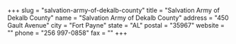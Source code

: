 +++
slug = "salvation-army-of-dekalb-county"
title = "Salvation Army of Dekalb County"
name = "Salvation Army of Dekalb County"
address = "450 Gault Avenue"
city = "Fort Payne"
state = "AL"
postal = "35967"
website = ""
phone = "256 997-0858"
fax = ""
+++

